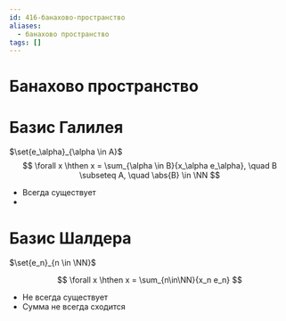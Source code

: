 ```yaml
---
id: 416-банахово-пространство
aliases:
  - банахово пространство
tags: []
---
```


# Банахово пространство

# Базис Галилея
$\set{e_\alpha}_{\alpha \in A}$
$$
\forall x \hthen x = \sum_{\alpha \in B}{x_\alpha e_\alpha}, \quad
B \subseteq A, \quad \abs{B} \in \NN
$$
- Всегда существует
- 

# Базис Шалдера
$\set{e_n}_{n \in \NN}$

 $$
\forall x \hthen x = \sum_{n\in\NN}{x_n e_n}
$$

- Не всегда существует
- Сумма не всегда сходится
